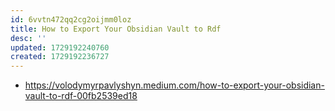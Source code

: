 ```yaml
---
id: 6vvtn472qq2cg2oijmm0loz
title: How to Export Your Obsidian Vault to Rdf
desc: ''
updated: 1729192240760
created: 1729192236727
---
```


- https://volodymyrpavlyshyn.medium.com/how-to-export-your-obsidian-vault-to-rdf-00fb2539ed18